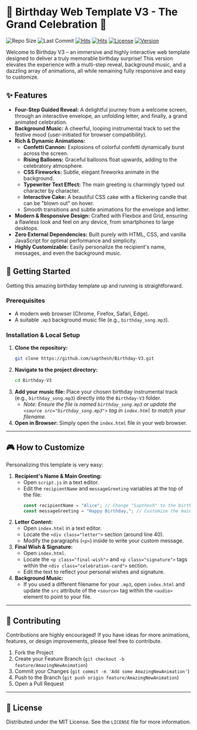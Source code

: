 # 🎂 Birthday Web Template V3 - The Grand Celebration 🎂

<img src="https://img.shields.io/github/repo-size/sapthesh/Birthday-V3?style=for-the-badge&logo=github&color=ff69b4&logoColor=white" alt="Repo Size"> <img src="https://img.shields.io/github/last-commit/sapthesh/Birthday-V3?style=for-the-badge&logo=github&color=f4d03f&logoColor=white" alt="Last Commit"> 
<a href="https://hits.sh/github.com/sapthesh/Birthday-V3/"><img alt="Hits" src="https://hits.sh/github.com/sapthesh/Birthday-V3.svg?style=for-the-badge"/></a>
<a href="https://hits.sh/github.com/sapthesh/Birthday-V3/"><img alt="Hits" src="https://hits.sh/github.com/sapthesh/Birthday-V3.svg?view=today-total&style=for-the-badge&color=fe7d37"/></a>
[![License](https://img.shields.io/badge/License-MIT-green.svg?style=for-the-badge)](LICENSE)
[![Version](https://img.shields.io/badge/Version-3.0-blue.svg?style=for-the-badge)]()

Welcome to Birthday V3 – an immersive and highly interactive web template designed to deliver a truly memorable birthday surprise! This version elevates the experience with a multi-step reveal, background music, and a dazzling array of animations, all while remaining fully responsive and easy to customize.

## ✨ Features

* **Four-Step Guided Reveal:** A delightful journey from a welcome screen, through an interactive envelope, an unfolding letter, and finally, a grand animated celebration.
* **Background Music:** A cheerful, looping instrumental track to set the festive mood (user-initiated for browser compatibility).
* **Rich & Dynamic Animations:**
    * **Confetti Cannon:** Explosions of colorful confetti dynamically burst across the screen.
    * **Rising Balloons:** Graceful balloons float upwards, adding to the celebratory atmosphere.
    * **CSS Fireworks:** Subtle, elegant fireworks animate in the background.
    * **Typewriter Text Effect:** The main greeting is charmingly typed out character by character.
    * **Interactive Cake:** A beautiful CSS cake with a flickering candle that can be "blown out" on hover.
    * Smooth transitions and subtle animations for the envelope and letter.
* **Modern & Responsive Design:** Crafted with Flexbox and Grid, ensuring a flawless look and feel on any device, from smartphones to large desktops.
* **Zero External Dependencies:** Built purely with HTML, CSS, and vanilla JavaScript for optimal performance and simplicity.
* **Highly Customizable:** Easily personalize the recipient's name, messages, and even the background music.

## 🚀 Getting Started

Getting this amazing birthday template up and running is straightforward.

### Prerequisites

* A modern web browser (Chrome, Firefox, Safari, Edge).
* A suitable `.mp3` background music file (e.g., `birthday_song.mp3`).

### Installation & Local Setup

1.  **Clone the repository:**
    ```bash
    git clone https://github.com/sapthesh/Birthday-V3.git
    ```
2.  **Navigate to the project directory:**
    ```bash
    cd Birthday-V3
    ```
3.  **Add your music file:**
    Place your chosen birthday instrumental track (e.g., `birthday_song.mp3`) directly into the `Birthday-V3` folder.
    * *Note: Ensure the file is named `birthday_song.mp3` or update the `<source src="birthday_song.mp3">` tag in `index.html` to match your filename.*
4.  **Open in Browser:**
    Simply open the `index.html` file in your web browser.

***

## 🎮 How to Customize

Personalizing this template is very easy:

1.  **Recipient's Name & Main Greeting:**
    * Open `script.js` in a text editor.
    * Edit the `recipientName` and `messageGreeting` variables at the top of the file:
        ```javascript
        const recipientName = "Alice"; // Change "Sapthesh" to the birthday person's name
        const messageGreeting = "Happy Birthday,"; // Customize the main greeting
        ```
2.  **Letter Content:**
    * Open `index.html` in a text editor.
    * Locate the `<div class="letter">` section (around line 40).
    * Modify the paragraphs (`<p>`) inside to write your custom message.
3.  **Final Wish & Signature:**
    * Open `index.html`.
    * Locate the `<p class="final-wish">` and `<p class="signature">` tags within the `<div class="celebration-card">` section.
    * Edit the text to reflect your personal wishes and signature.
4.  **Background Music:**
    * If you used a different filename for your `.mp3`, open `index.html` and update the `src` attribute of the `<source>` tag within the `<audio>` element to point to your file.

***

## 🤝 Contributing

Contributions are highly encouraged! If you have ideas for more animations, features, or design improvements, please feel free to contribute.

1.  Fork the Project
2.  Create your Feature Branch (`git checkout -b feature/AmazingNewAnimation`)
3.  Commit your Changes (`git commit -m 'Add some AmazingNewAnimation'`)
4.  Push to the Branch (`git push origin feature/AmazingNewAnimation`)
5.  Open a Pull Request

***

## 📜 License

Distributed under the MIT License. See the `LICENSE` file for more information.
